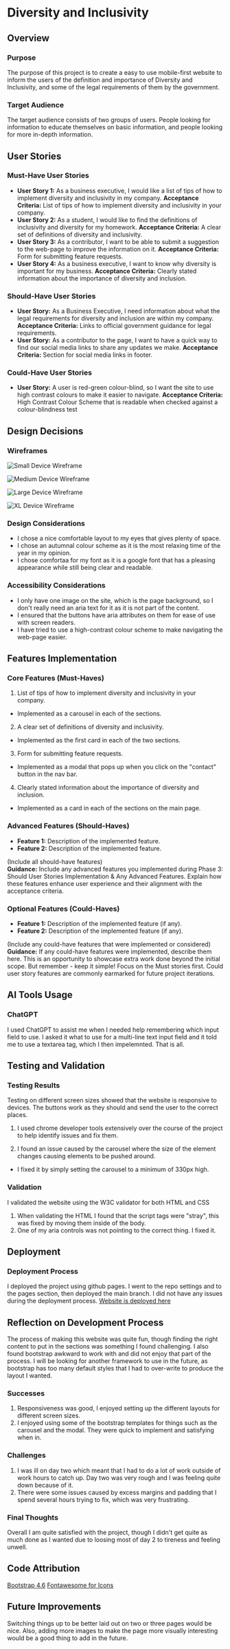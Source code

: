 # Diversity and Inclusivity

## Overview

### Purpose
The purpose of this project is to create a easy to use mobile-first website to inform the users of the definition and importance of Diversity and Inclusivity, and some of the legal requirements of them by the government.

### Target Audience
The target audience consists of two groups of users. People looking for information to educate themselves on basic information, and people looking for more in-depth information.

## User Stories

### Must-Have User Stories
- **User Story 1:**  As a business executive, I would like a list of tips of how to implement diversity and inclusivity in my company.
  **Acceptance Criteria:** List of tips of how to implement diversity and inclusivity in your company.
- **User Story 2:** As a student, I would like to find the definitions of inclusivity and diversity for my homework.
  **Acceptance Criteria:** A clear set of definitions of diversity and inclusivity.
- **User Story 3:** As a contributor, I want to be able to submit a suggestion to the web-page to improve the information on it.
  **Acceptance Criteria:** Form for submitting feature requests.
- **User Story 4:** As a business executive, I want to know why diversity is important for my business.
  **Acceptance Criteria:** Clearly stated information about the importance of diversity and inclusion.

### Should-Have User Stories
- **User Story:** As a Business Executive, I need information about what the legal requirements for diversity and inclusion are within my company.
  **Acceptance Criteria:** Links to official government guidance for legal requirements.
- **User Story:** As a contributor to the page, I want to have a quick way to find our social media links to share any updates we make.
  **Acceptance Criteria:** Section for social media links in footer.

### Could-Have User Stories
- **User Story:** A user is red-green colour-blind, so I want the site to use high contrast colours to make it easier to navigate.
  **Acceptance Criteria:** High Contrast Colour Scheme that is readable when checked against a colour-blindness test

## Design Decisions

### Wireframes
![Small Device Wireframe](assets/images/wireframes/wireframe-sm.png)

![Medium Device Wireframe](assets/images/wireframes/wireframe-md.png)

![Large Device Wireframe](assets/images/wireframes/wireframe-lg.png)

![XL Device Wireframe](assets/images/wireframes/wireframe-xl.png)

### Design Considerations
- I chose a nice comfortable layout to my eyes that gives plenty of space.
- I chose an autumnal colour scheme as it is the most relaxing time of the year in my opinion.
- I chose comfortaa for my font as it is a google font that has a pleasing appearance while still being clear and readable.

### Accessibility Considerations
- I only have one image on the site, which is the page background, so I don't really need an aria text for it as it is not part of the content.
- I ensured that the buttons have aria attributes on them for ease of use with screen readers.
- I have tried to use a high-contrast colour scheme to make navigating the web-page easier.

## Features Implementation

### Core Features (Must-Haves)
1. List of tips of how to implement diversity and inclusivity in your company.
 - Implemented as a carousel in each of the sections.

2. A clear set of definitions of diversity and inclusivity.
 - Implemented as the first card in each of the two sections.

3. Form for submitting feature requests.
 - Implemented as a modal that pops up when you click on the "contact" button in the nav bar.

4. Clearly stated information about the importance of diversity and inclusion.
 - Implemented as a card in each of the sections on the main page.

### Advanced Features (Should-Haves)
- **Feature 1:** Description of the implemented feature.
- **Feature 2:** Description of the implemented feature.

(Include all should-have features)  
**Guidance:** Include any advanced features you implemented during Phase 3: Should User Stories Implementation & Any Advanced Features. Explain how these features enhance user experience and their alignment with the acceptance criteria.

### Optional Features (Could-Haves)
- **Feature 1:** Description of the implemented feature (if any).
- **Feature 2:** Description of the implemented feature (if any).

(Include any could-have features that were implemented or considered)  
**Guidance:** If any could-have features were implemented, describe them here. This is an opportunity to showcase extra work done beyond the initial scope. But remember - keep it simple! Focus on the Must stories first. Could user story features are commonly earmarked for future project iterations.

## AI Tools Usage

### ChatGPT
I used ChatGPT to assist me when I needed help remembering which input field to use. I asked it what to use for a multi-line text input field and it told me to use a textarea tag, which I then impelemnted. That is all.

## Testing and Validation

### Testing Results
Testing on different screen sizes showed that the website is responsive to devices. The buttons work as they should and send the user to the correct places.

1. I used chrome developer tools extensively over the course of the project to help identify issues and fix them.

2. I found an issue caused by the carousel where the size of the element changes causing elements to be pushed around.
 - I fixed it by simply setting the carousel to a minimum of 330px high.

### Validation
I validated the website using the W3C validator for both HTML and CSS
1. When validating the HTML I found that the script tags were "stray", this was fixed by moving them inside of the body.
2. One of my aria controls was not pointing to the correct thing. I fixed it.

## Deployment

### Deployment Process
I deployed the project using github pages. I went to the repo settings and to the pages section, then deployed the main branch. I did not have any issues during the deployment process. [Website is deployed here](https://jamesvanstone.github.io/Project-1---Diversity-and-Inclusion/)

## Reflection on Development Process
The process of making this website was quite fun, though finding the right content to put in the sections was something I found challenging. I also found bootstrap awkward to work with and did not enjoy that part of the process. I will be looking for another framework to use in the future, as bootstrap has too many default styles that I had to over-write to produce the layout I wanted.

### Successes
1. Responsiveness was good, I enjoyed setting up the different layouts for different screen sizes.
2. I enjoyed using some of the bootstrap templates for things such as the carousel and the modal. They were quick to implement and satisfying when in.

### Challenges
1. I was ill on day two which meant that I had to do a lot of work outside of work hours to catch up. Day two was very rough and I was feeling quite down because of it.
2. There were some issues caused by excess margins and padding that I spend several hours trying to fix, which was very frustrating.

### Final Thoughts
Overall I am quite satisfied with the project, though I didn't get quite as much done as I wanted due to loosing most of day 2 to tireness and feeling unwell.

## Code Attribution
[Bootstrap 4.6](https://getbootstrap.com/docs/4.6/getting-started/introduction/)
[Fontawesome for Icons](https://fontawesome.com/)

## Future Improvements
Switching things up to be better laid out on two or three pages would be nice. Also, adding more images to make the page more visually interesting would be a good thing to add in the future.